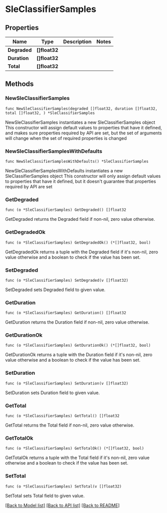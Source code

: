 # SleClassifierSamples

## Properties

Name | Type | Description | Notes
------------ | ------------- | ------------- | -------------
**Degraded** | **[]float32** |  | 
**Duration** | **[]float32** |  | 
**Total** | **[]float32** |  | 

## Methods

### NewSleClassifierSamples

`func NewSleClassifierSamples(degraded []float32, duration []float32, total []float32, ) *SleClassifierSamples`

NewSleClassifierSamples instantiates a new SleClassifierSamples object
This constructor will assign default values to properties that have it defined,
and makes sure properties required by API are set, but the set of arguments
will change when the set of required properties is changed

### NewSleClassifierSamplesWithDefaults

`func NewSleClassifierSamplesWithDefaults() *SleClassifierSamples`

NewSleClassifierSamplesWithDefaults instantiates a new SleClassifierSamples object
This constructor will only assign default values to properties that have it defined,
but it doesn't guarantee that properties required by API are set

### GetDegraded

`func (o *SleClassifierSamples) GetDegraded() []float32`

GetDegraded returns the Degraded field if non-nil, zero value otherwise.

### GetDegradedOk

`func (o *SleClassifierSamples) GetDegradedOk() (*[]float32, bool)`

GetDegradedOk returns a tuple with the Degraded field if it's non-nil, zero value otherwise
and a boolean to check if the value has been set.

### SetDegraded

`func (o *SleClassifierSamples) SetDegraded(v []float32)`

SetDegraded sets Degraded field to given value.


### GetDuration

`func (o *SleClassifierSamples) GetDuration() []float32`

GetDuration returns the Duration field if non-nil, zero value otherwise.

### GetDurationOk

`func (o *SleClassifierSamples) GetDurationOk() (*[]float32, bool)`

GetDurationOk returns a tuple with the Duration field if it's non-nil, zero value otherwise
and a boolean to check if the value has been set.

### SetDuration

`func (o *SleClassifierSamples) SetDuration(v []float32)`

SetDuration sets Duration field to given value.


### GetTotal

`func (o *SleClassifierSamples) GetTotal() []float32`

GetTotal returns the Total field if non-nil, zero value otherwise.

### GetTotalOk

`func (o *SleClassifierSamples) GetTotalOk() (*[]float32, bool)`

GetTotalOk returns a tuple with the Total field if it's non-nil, zero value otherwise
and a boolean to check if the value has been set.

### SetTotal

`func (o *SleClassifierSamples) SetTotal(v []float32)`

SetTotal sets Total field to given value.



[[Back to Model list]](../README.md#documentation-for-models) [[Back to API list]](../README.md#documentation-for-api-endpoints) [[Back to README]](../README.md)


